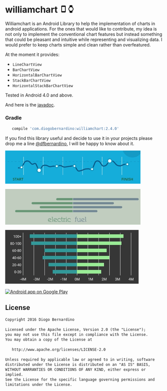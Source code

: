# williamchart ![phone][7]![watch][8]

Williamchart is an Android Library to help the implementation of charts in android applications. For the ones that would like to contribute, my idea is not only to implement the conventional chart features but instead something that could be pleasant and intuitive while representing and visualizing data. I would prefer to keep charts simple and clean rather than overfeatured.

At the moment it provides:

* ``LineChartView``
* ``BarChartView``
* ``HorizontalBarChartView``
* ``StackBarChartView``
* ``HorizontalStackBarChartView``

Tested in Android 4.0 and above.

And here is the [javadoc][6].

### Gradle 
``` groovy
   compile 'com.diogobernardino:williamchart:2.4.0'
```

If you find this library useful and decide to use it in your projects please drop me a line [@dfbernardino][6], I will be happy to know about it.

![gif1][1]

![gif1][2]

![gif1][3]

<a href="https://play.google.com/store/apps/details?id=com.db.williamchartdemo"><img alt="Android app on Google Play" src="https://developer.android.com/images/brand/en_app_rgb_wo_45.png" />
</a>


License
-------

    Copyright 2016 Diogo Bernardino

    Licensed under the Apache License, Version 2.0 (the "License");
    you may not use this file except in compliance with the License.
    You may obtain a copy of the License at

       http://www.apache.org/licenses/LICENSE-2.0

    Unless required by applicable law or agreed to in writing, software
    distributed under the License is distributed on an "AS IS" BASIS,
    WITHOUT WARRANTIES OR CONDITIONS OF ANY KIND, either express or implied.
    See the License for the specific language governing permissions and
    limitations under the License.



[1]: ./art/2.3.0-1.gif
[2]: ./art/2.3.0-2.gif
[3]: ./art/2.3.0-3.gif
[4]: https://github.com/diogobernardino/WilliamChart/wiki
[5]: https://twitter.com/dfbernardino
[6]: http://diogobernardino.github.io/WilliamChart/javadoc/
[7]: ./art/phone.png
[8]: ./art/watch.png

